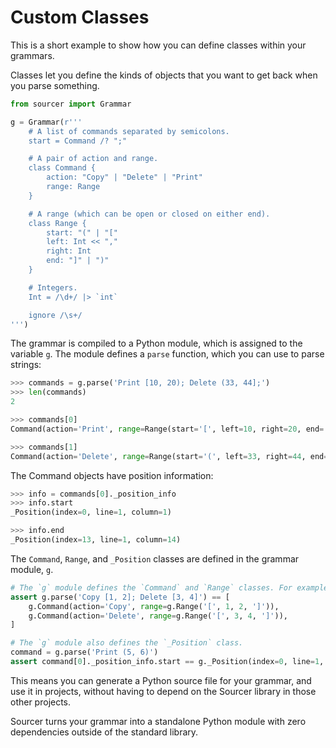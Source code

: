 # Custom Classes

This is a short example to show how you can define classes within your grammars.

Classes let you define the kinds of objects that you want to get back when you
parse something.

```python
from sourcer import Grammar

g = Grammar(r'''
    # A list of commands separated by semicolons.
    start = Command /? ";"

    # A pair of action and range.
    class Command {
        action: "Copy" | "Delete" | "Print"
        range: Range
    }

    # A range (which can be open or closed on either end).
    class Range {
        start: "(" | "["
        left: Int << ","
        right: Int
        end: "]" | ")"
    }

    # Integers.
    Int = /\d+/ |> `int`

    ignore /\s+/
''')
```

The grammar is compiled to a Python module, which is assigned to the variable
``g``. The module defines a ``parse`` function, which you can use to parse
strings:

```python
>>> commands = g.parse('Print [10, 20); Delete (33, 44];')
>>> len(commands)
2

>>> commands[0]
Command(action='Print', range=Range(start='[', left=10, right=20, end=')'))

>>> commands[1]
Command(action='Delete', range=Range(start='(', left=33, right=44, end=']'))
```

The Command objects have position information:

```python
>>> info = commands[0]._position_info
>>> info.start
_Position(index=0, line=1, column=1)

>>> info.end
_Position(index=13, line=1, column=14)
```


The ``Command``, ``Range``, and ``_Position`` classes are defined in the grammar
module, ``g``.

```python
# The `g` module defines the `Command` and `Range` classes. For example:
assert g.parse('Copy [1, 2]; Delete [3, 4]') == [
    g.Command(action='Copy', range=g.Range('[', 1, 2, ']')),
    g.Command(action='Delete', range=g.Range('[', 3, 4, ']')),
]

# The `g` module also defines the `_Position` class.
command = g.parse('Print (5, 6)')
assert command[0]._position_info.start == g._Position(index=0, line=1, column=1)
```

This means you can generate a Python source file for your grammar, and use it
in projects, without having to depend on the Sourcer library in those other
projects.

Sourcer turns your grammar into a standalone Python module with zero dependencies
outside of the standard library.

